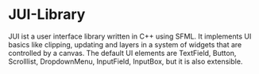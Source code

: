 # JUI-Library
JUI ist a user interface library written in C++ using SFML. It implements UI basics like clipping, updating and layers in a system of widgets that are controlled by a canvas. The default UI elements are TextField, Button, Scrolllist, DropdownMenu, InputField, InputBox, but it is also extensible.
